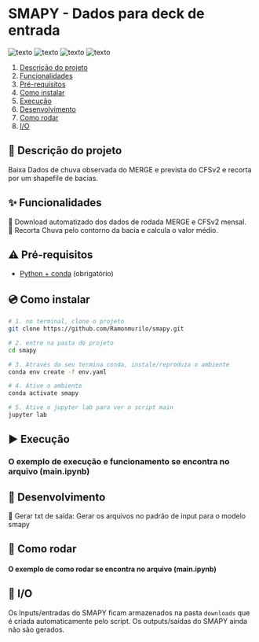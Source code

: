 # SMAPY - Dados para deck de entrada

![texto](https://img.shields.io/static/v1?label=linguagem&message=python&color=green&style=flat-square "linguagem")
![texto](https://img.shields.io/static/v1?label=ambiente&message=conda&color=orange&style=flat-square "ambiente")
![texto](https://img.shields.io/badge/Funcional.svg "status")
![texto](https://img.shields.io/badge/plataforma-wsl2--linux-lightgrey "status")



1. [Descrição do projeto](#descrição-do-projeto)  
2. [Funcionalidades](#funcionalidades)   
4. [Pré-requisitos](#pré-requisitos)  
5. [Como instalar](#como-instalar)
6. [Execução](#execucao)
7. [Desenvolvimento](#desenvolvimento)
8. [Como rodar](#como-rodar)
9. [I/O](#I/O)


## :scroll: Descrição do projeto

Baixa Dados de chuva observada do MERGE e prevista do CFSv2 e recorta por um shapefile de bacias. 

## :sparkles: Funcionalidades

:wrench: Download automatizado dos dados de rodada MERGE e CFSv2 mensal.  
:wrench: Recorta Chuva pelo contorno da bacia e calcula o valor médio.   

## :warning: Pré-requisitos

- [Python + conda](https://conda.io/projects/conda/en/latest/user-guide/install/index.html) (obrigatório)

## :cd: Como instalar

```bash
# 1. no terminal, clone o projeto
git clone https://github.com/Ramonmurilo/smapy.git

# 2. entre na pasta do projeto
cd smapy

# 3. Através do seu termina conda, instale/reproduza o ambiente
conda env create -f env.yaml

# 4. Ative o ambiente
conda activate smapy

# 5. Ative o jupyter lab para ver o script main
jupyter lab
```

## :arrow_forward: Execução
### O exemplo de execução e funcionamento se encontra no arquivo (main.ipynb)

## :construction: Desenvolvimento

:dart: Gerar txt de saída: Gerar os arquivos no padrão de input para o modelo smapy

## :rotating_light: Como rodar
#### O exemplo de como rodar se encontra no arquivo (main.ipynb)

## :green_apple: I/O

Os Inputs/entradas do SMAPY ficam armazenados na pasta ```downloads``` que é criada automaticamente pelo script.
Os outputs/saídas do SMAPY ainda não são gerados.
